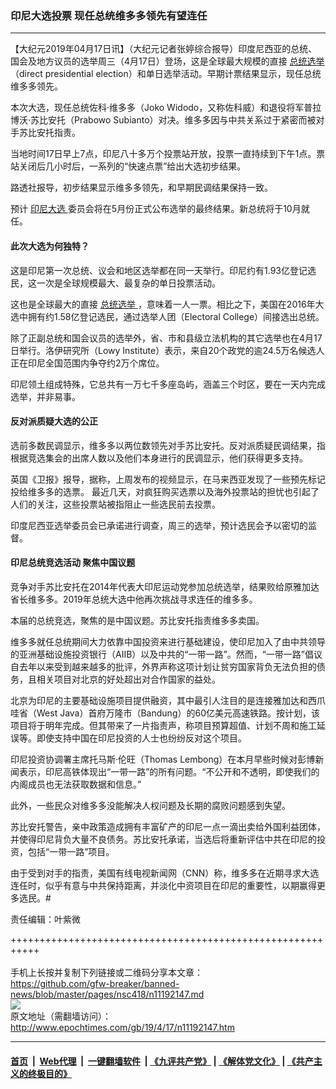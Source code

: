 ### 印尼大选投票 现任总统维多多领先有望连任
------------------------

<p>
 【大纪元2019年04月17日讯】（大纪元记者张婷综合报导）印度尼西亚的总统、国会及地方议员的选举周三（4月17日）登场，这是全球最大规模的直接
 <a href="http://www.epochtimes.com/gb/tag/%E6%80%BB%E7%BB%9F%E9%80%89%E4%B8%BE.html">
  总统选举
 </a>
 （direct presidential election）和单日选举活动。早期计票结果显示，现任总统维多多领先。
</p>
<p>
 本次大选，现任总统佐科‧维多多（Joko Widodo，又称佐科威）和退役将军普拉博沃‧苏比安托（Prabowo Subianto）对决。维多多因与中共关系过于紧密而被对手苏比安托指责。
</p>
<p>
 当地时间17日早上7点，印尼八十多万个投票站开放，投票一直持续到下午1点。票站关闭后几小时后，一系列的“快速点票”给出大选初步结果。
</p>
<p>
 路透社报导，初步结果显示维多多领先，和早期民调结果保持一致。
</p>
<p>
 预计
 <a href="http://www.epochtimes.com/gb/tag/%E5%8D%B0%E5%B0%BC%E5%A4%A7%E9%80%89.html">
  印尼大选
 </a>
 委员会将在5月份正式公布选举的最终结果。新总统将于10月就任。
</p>
<h4>
 此次大选为何独特？
</h4>
<p>
 这是印尼第一次总统、议会和地区选举都在同一天举行。印尼约有1.93亿登记选民，这一次是全球规模最大、最复杂的单日投票活动。
</p>
<p>
 这也是全球最大的直接
 <a href="http://www.epochtimes.com/gb/tag/%E6%80%BB%E7%BB%9F%E9%80%89%E4%B8%BE.html">
  总统选举
 </a>
 ，意味着一人一票。相比之下，美国在2016年大选中拥有约1.58亿登记选民，通过选举人团（Electoral College）间接选出总统。
</p>
<p>
 除了正副总统和国会议员的选举外，省、市和县级立法机构的其它选举也在4月17日举行。洛伊研究所（Lowy Institute）表示，来自20个政党的逾24.5万名候选人正在印尼全国范围内争夺约2万个席位。
</p>
<p>
 印尼领土组成特殊，它总共有一万七千多座岛屿，涵盖三个时区，要在一天内完成选举，并非易事。
</p>
<h4>
 反对派质疑大选的公正
</h4>
<p>
 选前多数民调显示，维多多以两位数领先对手苏比安托。反对派质疑民调结果，指根据竞选集会的出席人数以及他们本身进行的民调显示，他们获得更多支持。
</p>
<p>
 英国《卫报》报导，据称，上周发布的视频显示，在马来西亚发现了一些预先标记投给维多多的选票。 最近几天，对疯狂购买选票以及海外投票站的担忧也引起了人们的关注，这些投票站被指阻止一些选民前去投票。
</p>
<p>
 印度尼西亚选举委员会已承诺进行调查，周三的选举，预计选民会予以密切的监督。
</p>
<h4>
 印尼总统竞选活动 聚焦中国议题
</h4>
<p>
 竞争对手苏比安托在2014年代表大印尼运动党参加总统选举，结果败给原雅加达省长维多多。2019年总统大选中他再次挑战寻求连任的维多多。
</p>
<p>
 本届的总统竞选，聚焦的是中国议题。苏比安托指责维多多卖国。
</p>
<p>
 维多多就任总统期间大力依靠中国投资来进行基础建设，使印尼加入了由中共领导的亚洲基础设施投资银行（AIIB）以及中共的“一带一路”。然而，“一带一路”倡议自去年以来受到越来越多的批评，外界声称这项计划让贫穷国家背负无法负担的债务，且相关项目对北京的好处超出对合作国家的益处。
</p>
<p>
 北京为印尼的主要基础设施项目提供融资，其中最引人注目的是连接雅加达和西爪哇省（West Java）首府万隆市（Bandung）的60亿美元高速铁路。按计划，该项目将于明年完成。但其带来了一片指责声，称项目预算超值、计划不周和施工延误等。即使支持中国在印尼投资的人士也纷纷反对这个项目。
</p>
<p>
 印尼投资协调署主席托马斯‧伦旺（Thomas Lembong）在本月早些时候对彭博新闻表示，印尼高铁体现出“一带一路”的所有问题。“不公开和不透明，即使我们的内阁成员也无法获取数据和信息。”
</p>
<p>
 此外，一些民众对维多多没能解决人权问题及长期的腐败问题感到失望。
</p>
<p>
 苏比安托警告，亲中政策造成拥有丰富矿产的印尼一点一滴出卖给外国利益团体，并使得印尼背负大量不良债务。苏比安托承诺，当选后将重新评估中共在印尼的投资，包括“一带一路”项目。
</p>
<p>
 由于受到对手的指责，美国有线电视新闻网（CNN）称，维多多在近期寻求大选连任时，似乎有意与中共保持距离，并淡化中资项目在印尼的重要性，以期赢得更多选民。#
</p>
<p>
 责任编辑：叶紫微
</p>

+++++++++++++++++++++++++++++++++++++++++++++++++++++++++++<br/><br/>
手机上长按并复制下列链接或二维码分享本文章：<br/>
https://github.com/gfw-breaker/banned-news/blob/master/pages/nsc418/n11192147.md <br/>
<a href='https://github.com/gfw-breaker/banned-news/blob/master/pages/nsc418/n11192147.md'><img src='https://github.com/gfw-breaker/banned-news/blob/master/pages/nsc418/n11192147.md.png'/></a> <br/>
原文地址（需翻墙访问）：http://www.epochtimes.com/gb/19/4/17/n11192147.htm


------------------------
#### [首页](https://github.com/gfw-breaker/banned-news/blob/master/README.md) &nbsp;|&nbsp; [Web代理](https://github.com/labour-camp/helloworld) &nbsp;|&nbsp; [一键翻墙软件](https://github.com/gfw-breaker/nogfw/blob/master/README.md) &nbsp;| [《九评共产党》](https://github.com/gfw-breaker/9ping.md/blob/master/README.md#九评之一评共产党是什么) | [《解体党文化》](https://github.com/gfw-breaker/jtdwh.md/blob/master/README.md) | [《共产主义的终极目的》](https://github.com/gfw-breaker/gczydzjmd.md/blob/master/README.md)

